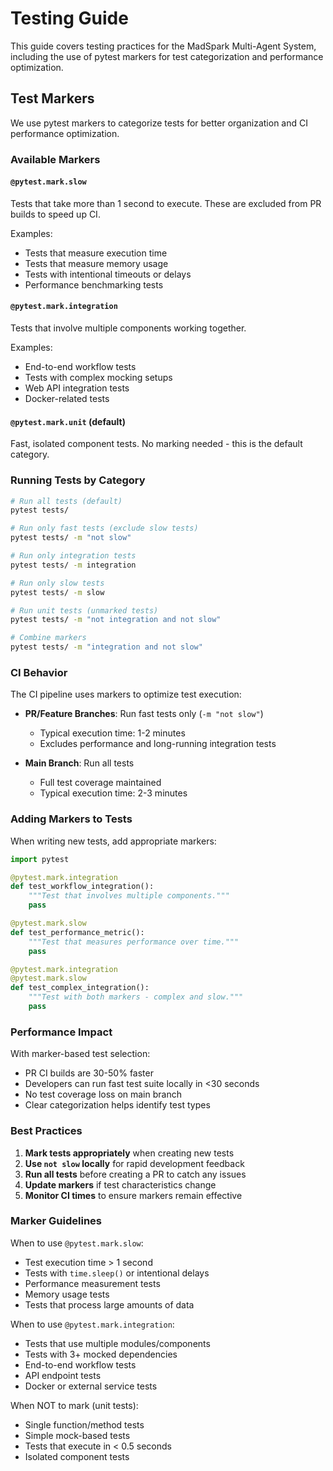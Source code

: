 # Testing Guide

This guide covers testing practices for the MadSpark Multi-Agent System, including the use of pytest markers for test categorization and performance optimization.

## Test Markers

We use pytest markers to categorize tests for better organization and CI performance optimization.

### Available Markers

#### `@pytest.mark.slow`
Tests that take more than 1 second to execute. These are excluded from PR builds to speed up CI.

Examples:
- Tests that measure execution time
- Tests that measure memory usage
- Tests with intentional timeouts or delays
- Performance benchmarking tests

#### `@pytest.mark.integration`
Tests that involve multiple components working together.

Examples:
- End-to-end workflow tests
- Tests with complex mocking setups
- Web API integration tests
- Docker-related tests

#### `@pytest.mark.unit` (default)
Fast, isolated component tests. No marking needed - this is the default category.

### Running Tests by Category

```bash
# Run all tests (default)
pytest tests/

# Run only fast tests (exclude slow tests)
pytest tests/ -m "not slow"

# Run only integration tests
pytest tests/ -m integration

# Run only slow tests
pytest tests/ -m slow

# Run unit tests (unmarked tests)
pytest tests/ -m "not integration and not slow"

# Combine markers
pytest tests/ -m "integration and not slow"
```

### CI Behavior

The CI pipeline uses markers to optimize test execution:

- **PR/Feature Branches**: Run fast tests only (`-m "not slow"`)
  - Typical execution time: 1-2 minutes
  - Excludes performance and long-running integration tests
  
- **Main Branch**: Run all tests
  - Full test coverage maintained
  - Typical execution time: 2-3 minutes

### Adding Markers to Tests

When writing new tests, add appropriate markers:

```python
import pytest

@pytest.mark.integration
def test_workflow_integration():
    """Test that involves multiple components."""
    pass

@pytest.mark.slow
def test_performance_metric():
    """Test that measures performance over time."""
    pass

@pytest.mark.integration
@pytest.mark.slow
def test_complex_integration():
    """Test with both markers - complex and slow."""
    pass
```

### Performance Impact

With marker-based test selection:
- PR CI builds are 30-50% faster
- Developers can run fast test suite locally in <30 seconds
- No test coverage loss on main branch
- Clear categorization helps identify test types

### Best Practices

1. **Mark tests appropriately** when creating new tests
2. **Use `not slow` locally** for rapid development feedback
3. **Run all tests** before creating a PR to catch any issues
4. **Update markers** if test characteristics change
5. **Monitor CI times** to ensure markers remain effective

### Marker Guidelines

When to use `@pytest.mark.slow`:
- Test execution time > 1 second
- Tests with `time.sleep()` or intentional delays
- Performance measurement tests
- Memory usage tests
- Tests that process large amounts of data

When to use `@pytest.mark.integration`:
- Tests that use multiple modules/components
- Tests with 3+ mocked dependencies
- End-to-end workflow tests
- API endpoint tests
- Docker or external service tests

When NOT to mark (unit tests):
- Single function/method tests
- Simple mock-based tests
- Tests that execute in < 0.5 seconds
- Isolated component tests